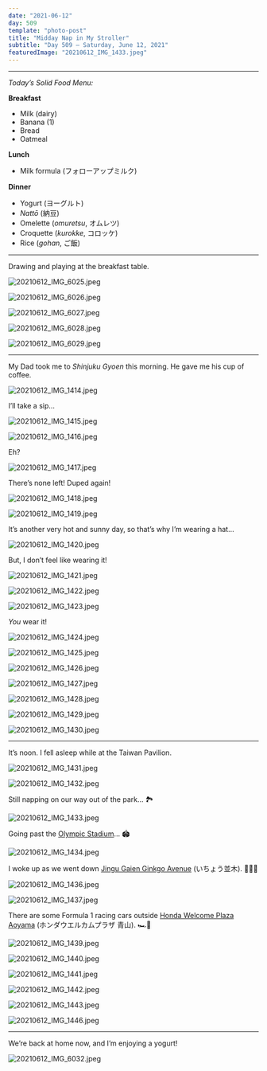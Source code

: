 ```yaml
---
date: "2021-06-12"
day: 509
template: "photo-post"
title: "Midday Nap in My Stroller"
subtitle: "Day 509 – Saturday, June 12, 2021"
featuredImage: "20210612_IMG_1433.jpeg"
---
```


<hr />

_Today’s Solid Food Menu:_

**Breakfast**

- Milk (dairy)
- Banana (1)
- Bread
- Oatmeal

**Lunch**

- Milk formula (フォローアップミルク)

**Dinner**

- Yogurt (ヨーグルト)
- *Nattō* (納豆)
- Omelette (*omuretsu*, オムレツ)
- Croquette (*kurokke*, コロッケ)
- Rice (*gohan*, ご飯)

<hr />

Drawing and playing at the breakfast table.

![20210612_IMG_6025.jpeg](20210612_IMG_6025.jpeg)

![20210612_IMG_6026.jpeg](20210612_IMG_6026.jpeg)

![20210612_IMG_6027.jpeg](20210612_IMG_6027.jpeg)

![20210612_IMG_6028.jpeg](20210612_IMG_6028.jpeg)

![20210612_IMG_6029.jpeg](20210612_IMG_6029.jpeg)

<hr />

My Dad took me to *Shinjuku Gyoen* this morning. He gave me his cup of coffee.

![20210612_IMG_1414.jpeg](20210612_IMG_1414.jpeg)

I’ll take a sip…

![20210612_IMG_1415.jpeg](20210612_IMG_1415.jpeg)

![20210612_IMG_1416.jpeg](20210612_IMG_1416.jpeg)

Eh?

![20210612_IMG_1417.jpeg](20210612_IMG_1417.jpeg)

There’s none left! Duped again!

![20210612_IMG_1418.jpeg](20210612_IMG_1418.jpeg)

![20210612_IMG_1419.jpeg](20210612_IMG_1419.jpeg)

It’s another very hot and sunny day, so that’s why I’m wearing a hat…

![20210612_IMG_1420.jpeg](20210612_IMG_1420.jpeg)

But, I don’t feel like wearing it!

![20210612_IMG_1421.jpeg](20210612_IMG_1421.jpeg)

![20210612_IMG_1422.jpeg](20210612_IMG_1422.jpeg)

![20210612_IMG_1423.jpeg](20210612_IMG_1423.jpeg)

*You* wear it!

![20210612_IMG_1424.jpeg](20210612_IMG_1424.jpeg)

![20210612_IMG_1425.jpeg](20210612_IMG_1425.jpeg)

![20210612_IMG_1426.jpeg](20210612_IMG_1426.jpeg)

![20210612_IMG_1427.jpeg](20210612_IMG_1427.jpeg)

![20210612_IMG_1428.jpeg](20210612_IMG_1428.jpeg)

![20210612_IMG_1429.jpeg](20210612_IMG_1429.jpeg)

![20210612_IMG_1430.jpeg](20210612_IMG_1430.jpeg)

<hr />

It’s noon. I fell asleep while at the Taiwan Pavilion.

![20210612_IMG_1431.jpeg](20210612_IMG_1431.jpeg)

![20210612_IMG_1432.jpeg](20210612_IMG_1432.jpeg)

Still napping on our way out of the park… 🏞

![20210612_IMG_1433.jpeg](20210612_IMG_1433.jpeg)

Going past the <a href="https://goo.gl/maps/tTA5SiRpKxG8f9qa7">Olympic Stadium</a>… 🏟

![20210612_IMG_1434.jpeg](20210612_IMG_1434.jpeg)

I woke up as we went down <a href="https://goo.gl/maps/8FWkZnAAripmTfnx9">Jingu Gaien Ginkgo Avenue</a> (いちょう並木). 🌳🌳🌳

![20210612_IMG_1436.jpeg](20210612_IMG_1436.jpeg)

![20210612_IMG_1437.jpeg](20210612_IMG_1437.jpeg)

There are some Formula 1 racing cars outside <a href="https://goo.gl/maps/p592B4t3d3UmtCNu8">Honda Welcome Plaza Aoyama</a> (ホンダウエルカムプラザ 青山). 🏎🏁

![20210612_IMG_1439.jpeg](20210612_IMG_1439.jpeg)

![20210612_IMG_1440.jpeg](20210612_IMG_1440.jpeg)

![20210612_IMG_1441.jpeg](20210612_IMG_1441.jpeg)

![20210612_IMG_1442.jpeg](20210612_IMG_1442.jpeg)

![20210612_IMG_1443.jpeg](20210612_IMG_1443.jpeg)

![20210612_IMG_1446.jpeg](20210612_IMG_1446.jpeg)

<hr />

We’re back at home now, and I’m enjoying a yogurt!

![20210612_IMG_6032.jpeg](20210612_IMG_6032.jpeg)
